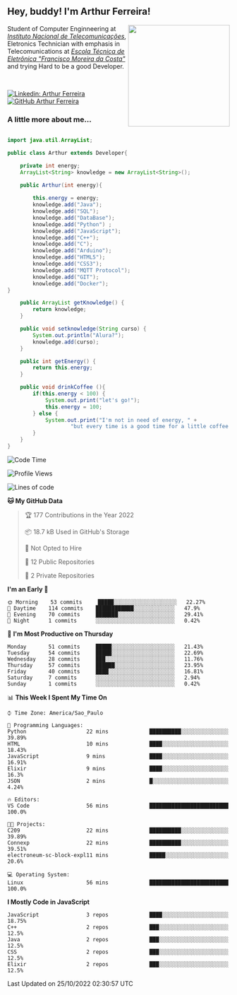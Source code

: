 <h2> Hey, buddy! I'm Arthur Ferreira!</h2>
<img align='right' src="https://media.giphy.com/media/ule4vhcY1xEKQ/giphy.gif" width="230">
<p>Student of Computer Enginneering at  <em><a href="https://inatel.br/home/" target="_blank">Instituto Nacional de Telecomunicações</a></em>, Eletronics Technician with emphasis in Telecomunications at <em><a href="https://www.etefmc.com.br" target="_blank">Escola Técnica de Eletrônica "Francisco Moreira da Costa"</a></em> and trying Hard to be a good Developer.
</p></br>

[![Linkedin: Arthur Ferreira](https://img.shields.io/badge/-Arthur%20Ferreira%20Silva-blue?style=flat-square&logo=Linkedin&logoColor=white&link=https://www.linkedin.com/in/ArthurFerreiraSilva/)]( www.linkedin.com/in/ArthurFerreiraSilva)
[![GitHub Arthur Ferreira](https://img.shields.io/github/followers/arthur-ngdi?label=follow&style=social)](https://github.com/arthur-ngdi)


### A little more about me...  

``` Java

import java.util.ArrayList;

public class Arthur extends Developer{

    private int energy;
    ArrayList<String> knowledge = new ArrayList<String>();

    public Arthur(int energy){
        
        this.energy = energy;
        knowledge.add("Java");
        knowledge.add("SQL");
        knowledge.add("DataBase");
        knowledge.add("Python") ;
        knowledge.add("JavaScript");
        knowledge.add("C++");
        knowledge.add("C");
        knowledge.add("Arduino");
        knowledge.add("HTML5");
        knowledge.add("CSS3");
        knowledge.add("MQTT Protocol");
        knowledge.add("GIT");
        knowledge.add("Docker");
}

    public ArrayList getKnowledge() {
        return knowledge;
    }

    public void setknowledge(String curso) {
        System.out.println("Alura?");
        knowledge.add(curso);
    }

    public int getEnergy() {
        return this.energy;
    }

    public void drinkCoffee (){
        if(this.energy < 100) {
            System.out.print("let's go!");
            this.energy = 100;
        } else {
            System.out.print("I'm not in need of energy, " +
                    "but every time is a good time for a little coffee!");
        }
    }
}

```
<!--START_SECTION:waka-->
![Code Time](http://img.shields.io/badge/Code%20Time-173%20hrs%2020%20mins-blue)

![Profile Views](http://img.shields.io/badge/Profile%20Views-0-blue)

![Lines of code](https://img.shields.io/badge/From%20Hello%20World%20I%27ve%20Written-485%20Thousand%20lines%20of%20code-blue)

**🐱 My GitHub Data** 

> 🏆 177 Contributions in the Year 2022
 > 
> 📦 18.7 kB Used in GitHub's Storage 
 > 
> 🚫 Not Opted to Hire
 > 
> 📜 12 Public Repositories 
 > 
> 🔑 2 Private Repositories  
 > 
**I'm an Early 🐤** 

```text
🌞 Morning    53 commits     █████░░░░░░░░░░░░░░░░░░░░   22.27% 
🌆 Daytime    114 commits    ████████████░░░░░░░░░░░░░   47.9% 
🌃 Evening    70 commits     ███████░░░░░░░░░░░░░░░░░░   29.41% 
🌙 Night      1 commits      ░░░░░░░░░░░░░░░░░░░░░░░░░   0.42%

```
📅 **I'm Most Productive on Thursday** 

```text
Monday       51 commits     █████░░░░░░░░░░░░░░░░░░░░   21.43% 
Tuesday      54 commits     █████░░░░░░░░░░░░░░░░░░░░   22.69% 
Wednesday    28 commits     ███░░░░░░░░░░░░░░░░░░░░░░   11.76% 
Thursday     57 commits     ██████░░░░░░░░░░░░░░░░░░░   23.95% 
Friday       40 commits     ████░░░░░░░░░░░░░░░░░░░░░   16.81% 
Saturday     7 commits      ░░░░░░░░░░░░░░░░░░░░░░░░░   2.94% 
Sunday       1 commits      ░░░░░░░░░░░░░░░░░░░░░░░░░   0.42%

```


📊 **This Week I Spent My Time On** 

```text
⌚︎ Time Zone: America/Sao_Paulo

💬 Programming Languages: 
Python                   22 mins             ██████████░░░░░░░░░░░░░░░   39.89% 
HTML                     10 mins             ████░░░░░░░░░░░░░░░░░░░░░   18.43% 
JavaScript               9 mins              ████░░░░░░░░░░░░░░░░░░░░░   16.91% 
Elixir                   9 mins              ████░░░░░░░░░░░░░░░░░░░░░   16.3% 
JSON                     2 mins              █░░░░░░░░░░░░░░░░░░░░░░░░   4.24%

🔥 Editors: 
VS Code                  56 mins             █████████████████████████   100.0%

🐱‍💻 Projects: 
C209                     22 mins             ██████████░░░░░░░░░░░░░░░   39.89% 
Connexp                  22 mins             ██████████░░░░░░░░░░░░░░░   39.51% 
electroneum-sc-block-expl11 mins             █████░░░░░░░░░░░░░░░░░░░░   20.6%

💻 Operating System: 
Linux                    56 mins             █████████████████████████   100.0%

```

**I Mostly Code in JavaScript** 

```text
JavaScript               3 repos             ████░░░░░░░░░░░░░░░░░░░░░   18.75% 
C++                      2 repos             ███░░░░░░░░░░░░░░░░░░░░░░   12.5% 
Java                     2 repos             ███░░░░░░░░░░░░░░░░░░░░░░   12.5% 
CSS                      2 repos             ███░░░░░░░░░░░░░░░░░░░░░░   12.5% 
Elixir                   2 repos             ███░░░░░░░░░░░░░░░░░░░░░░   12.5%

```



 Last Updated on 25/10/2022 02:30:57 UTC
<!--END_SECTION:waka-->
